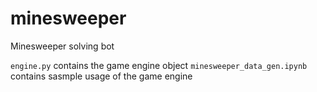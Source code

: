 # minesweeper
Minesweeper solving bot

```engine.py``` contains the game engine object
```minesweeper_data_gen.ipynb``` contains sasmple usage of the game engine